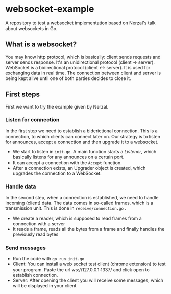 # websocket-example
A repository to test a websocket implementation based on Nerzal's talk about websockets in Go.

## What is a websocket?
You may know http protocol, which is basically: client sends requests and server sends response. It's an unidirectional protocol (client -> server). WebSocket is a bidirectional protocol (client <-> server). It is used for exchanging data in real time. The connection between client and server is being kept alive until one of both parties decides to close it.

## First steps 
First we want to try the example given by Nerzal.

### Listen for connection
In the first step we need to establish a biderictional connection. This is a connection, to which clients can connect later on. Our strategy is to listen for announces, accept a connection and then upgrade it to a websocket. 
- We start to listen in `init.go`. A main function starts a *Listener*, which basically listens for any announces on a certain port. 
- It can accept a connection with the `Accept` function.
- After a connection exists, an Upgrader object is created, which upgrades the connection to a WebSocket.

### Handle data
In the second step, when a connection is established, we need to handle incoming (client) data. The data comes in so-called frames, which is a transmission unit. This is done in `receive/connection.go` . 
- We create a reader, which is supposed to read frames from a connection with a server
- It reads a frame, reads all the bytes from a frame and finally handles the previously read bytes

### Send messages
- Run the code with `go run init.go`
- Client: You can install a web socket test client (chrome extension) to test your program. Paste the url ws://127.0.0.1:1337/ and click open to establish connection.
- Server: After opening the client you will receive some messages, which will be displayed in your client

